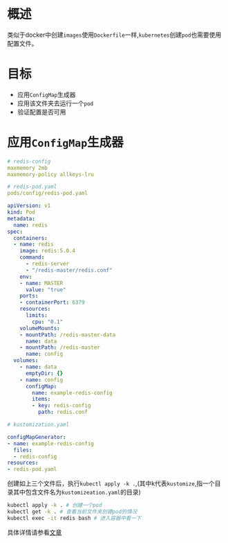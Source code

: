 # 概述

类似于docker中创建`images`使用`Dockerfile`一样,`kubernetes`创建`pod`也需要使用配置文件。
# 目标

- 应用`ConfigMap`生成器
- 应用该文件夹去运行一个`pod`
- 验证配置是否可用

# 应用`ConfigMap`生成器

```yml
# redis-config
maxmemory 2mb
maxmemory-policy allkeys-lru

# redis-pod.yaml 
pods/config/redis-pod.yaml 

apiVersion: v1
kind: Pod
metadata:
  name: redis
spec:
  containers:
  - name: redis
    image: redis:5.0.4
    command:
      - redis-server
      - "/redis-master/redis.conf"
    env:
    - name: MASTER
      value: "true"
    ports:
    - containerPort: 6379
    resources:
      limits:
        cpu: "0.1"
    volumeMounts:
    - mountPath: /redis-master-data
      name: data
    - mountPath: /redis-master
      name: config
  volumes:
    - name: data
      emptyDir: {}
    - name: config
      configMap:
        name: example-redis-config
        items:
        - key: redis-config
          path: redis.conf

# kustomization.yaml

configMapGenerator:
- name: example-redis-config
  files:
  - redis-config
resources:
- redis-pod.yaml

```

创建如上三个文件后，执行`kubectl apply -k .`,(其中k代表`kustomize`,指一个目录其中包含文件名为`kustomizeation.yaml`的目录)

```sh
kubectl apply -k . # 创建一个pod
kubectl get -k . # 查看当前文件夹创建pod的情况
kubectl exec -it redis bash # 进入容器中看一下
```

具体详情请参看[文章](https://www.jianshu.com/p/ffb1ceb7aba9)

